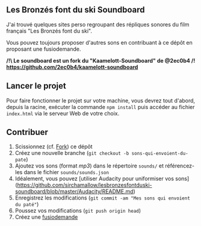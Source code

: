 ## Les Bronzés font du ski Soundboard ##

J'ai trouvé quelques sites perso regroupant des répliques sonores du film français "Les Bronzés font du ski".

Vous pouvez toujours proposer d'autres sons en contribuant à ce dépôt en proposant une fusiodemande.

**/!\ Le soundboard est un fork du "Kaamelott-Soundboard" de @2ec0b4 /!\
https://github.com/2ec0b4/kaamelott-soundboard**

## Lancer le projet ##

Pour faire fonctionner le projet sur votre machine, vous devrez tout d'abord, depuis la racine, exécuter la commande `npm install` puis accéder au fichier `index.html` via le serveur Web de votre choix.

## Contribuer ##

1. Scissionnez (cf. [Fork](http://bitoduc.fr/#F)) ce dépôt
2. Créez une nouvelle branche (`git checkout -b sons-qui-envoient-du-pate`)
3. Ajoutez vos sons (format _mp3_) dans le répertoire `sounds/` et référencez-les dans le fichier `sounds/sounds.json`
4. Idéalement, vous pouvez [utiliser Audacity pour uniformiser vos sons]
(https://github.com/sirchamallow/lesbronzesfontduski-soundboard/blob/master/Audacity/README.md)
5. Enregistrez les modifications (`git commit -am "Mes sons qui envoient du paté"`)
6. Poussez vos modifications (`git push origin head`)
7. Créez une [fusiodemande](https://github.com/sirchamallow/lesbronzesfontduski-soundboard/pulls)
